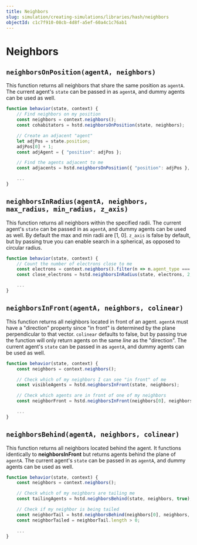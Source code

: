 ```yaml
---
title: Neighbors
slug: simulation/creating-simulations/libraries/hash/neighbors
objectId: c1c7f910-08cb-4d8f-a5ef-60a4c1c76ab1
---
```


# Neighbors

## `neighborsOnPosition(agentA, neighbors)`

This function returns all neighbors that share the same position as `agentA`. The current agent's `state` can be passed in as `agentA`, and dummy agents can be used as well.

```javascript
function behavior(state, context) {
    // Find neighbors on my position
    const neighbors = context.neighbors();
    const cohabitators = hstd.neighborsOnPosition(state, neighbors);

    // Create an adjacent "agent"
    let adjPos = state.position;
    adjPos[0] + 1;
    const adjAgent = { "position": adjPos };

    // Find the agents adjacent to me
    const adjacents = hstd.neighborsOnPosition({ "position": adjPos }, neighbors);

    ...
}
```

## `neighborsInRadius(agentA, neighbors, max_radius, min_radius, z_axis)`

This function returns all neighbors within the specified radii. The current agent's `state` can be passed in as `agentA`, and dummy agents can be used as well. By default the max and min radii are \[1, 0\]. `z_axis` is false by default, but by passing true you can enable search in a spherical, as opposed to circular radius.

```javascript
function behavior(state, context) {
    // Count the number of electrons close to me
    const electrons = context.neighbors().filter(n => n.agent_type === "electron");   
    const close_electrons = hstd.neighborsInRadius(state, electrons, 2, 0, true).length;

    ...
}
```

## `neighborsInFront(agentA, neighbors, colinear)`

This function returns all neighbors located in front of an agent. `agentA` must have a "direction" property since "in front" is determined by the plane perpendicular to that vector. `colinear` defaults to false, but by passing true the function will only return agents on the same _line_ as the "direction". The current agent's `state` can be passed in as `agentA`, and dummy agents can be used as well.

```javascript
function behavior(state, context) {
    const neighbors = context.neighbors();

    // Check which of my neighbors I can see "in front" of me
    const visibleAgents = hstd.neighborsInFront(state, neighbors);

    // Check which agents are in front of one of my neighbors
    const neighborFront = hstd.neighborsInFront(neighbors[0], neighbors);

    ...
}
```

## `neighborsBehind(agentA, neighbors, colinear)`

This function returns all neighbors located behind the agent. It functions identically to **neighborsInFront** but returns agents behind the plane of `agentA`. The current agent's `state` can be passed in as `agentA`, and dummy agents can be used as well.

```javascript
function behavior(state, context) {
    const neighbors = context.neighbors();

    // Check which of my neighbors are tailing me
    const tailingAgents = hstd.neighborsBehind(state, neighbors, true);

    // Check if my neighbor is being tailed
    const neighborTail = hstd.neighborsBehind(neighbors[0], neighbors, true);
    const neighborTailed = neighborTail.length > 0;

    ...
}
```
